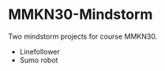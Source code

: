 MMKN30-Mindstorm
================

Two mindstorm projects for course MMKN30. 

* Linefollower
* Sumo robot


